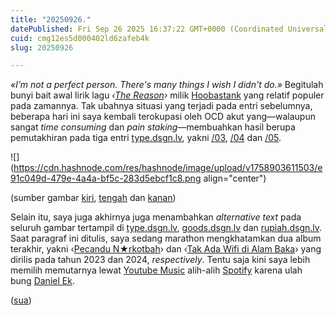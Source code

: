 ```yaml
---
title: "20250926."
datePublished: Fri Sep 26 2025 16:37:22 GMT+0000 (Coordinated Universal Time)
cuid: cmg12es5d000402ld6zafeb4k
slug: 20250926

---
```


*«I’m not a perfect person. There's many things I wish I didn't do.»* Begitulah bunyi bait awal lirik lagu *‹*[*The Reason*](https://genius.com/Hoobastank-the-reason-lyrics)*›* milik [Hoobastank](https://en.wikipedia.org/wiki/Hoobastank) yang relatif populer pada zamannya. Tak ubahnya situasi yang terjadi pada entri sebelumnya, beberapa hari ini saya kembali terokupasi oleh OCD akut yang—walaupun sangat *time consuming* dan *pain staking*—membuahkan hasil berupa pemutakhiran pada tiga entri [type.dsgn.lv](https://type.dsgn.lv), yakni [/03](https://type.dsgn.lv/03), [/04](https://type.dsgn.lv/04) dan [/05](https://type.dsgn.lv/05).

![](https://cdn.hashnode.com/res/hashnode/image/upload/v1758903611503/e91c049d-479e-4a4a-bf5c-283d5ebcf1c8.png align="center")

(sumber gambar [kiri](https://type.dsgn.lv/03), [tengah](https://type.dsgn.lv/04) dan [kanan](https://type.dsgn.lv/05))

Selain itu, saya juga akhirnya juga menambahkan *alternative text* pada seluruh gambar tertampil di [type.dsgn.lv](https://type.dsgn.lv), [goods.dsgn.lv](https://goods.dsgn.lv) dan [rupiah.dsgn.lv](https://rupiah.dsgn.lv). Saat paragraf ini ditulis, saya sedang marathon mengkhatamkan dua album terakhir, yakni ‹[Pecandu N★rkotbah](https://music.youtube.com/playlist?list=OLAK5uy_lk8YrLHwd9kh0ADHn5GLbPlo56GzPfuRk)› dan ‹[Tak Ada Wifi di Alam Baka](https://music.youtube.com/playlist?list=OLAK5uy_nQH55yxRFQyFUgAdxz1FXdAf9pTnDeW24)› yang dirilis pada tahun 2023 dan 2024, *respectively*. Tentu saja kini saya lebih memilih memutarnya lewat [Youtube Music](https://music.youtube.com/) alih-alih [Spotify](https://open.spotify.com) karena ulah bung [Daniel Ek](https://www.theguardian.com/music/2025/sep/18/massive-attack-remove-music-from-spotify-to-protest-ceo-daniel-eks-investment-in-ai-military).

([sua](https://sua.ist))